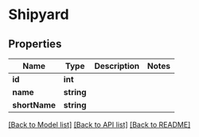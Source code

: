# Shipyard

## Properties
Name | Type | Description | Notes
------------ | ------------- | ------------- | -------------
**id** | **int** |  | 
**name** | **string** |  | 
**shortName** | **string** |  | 

[[Back to Model list]](../README.md#documentation-for-models) [[Back to API list]](../README.md#documentation-for-api-endpoints) [[Back to README]](../README.md)


